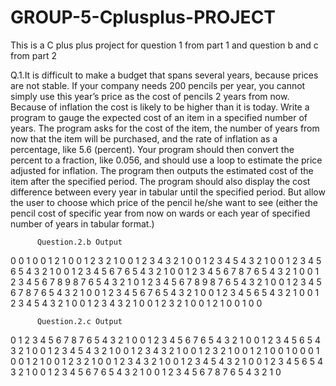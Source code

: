 # GROUP-5-Cplusplus-PROJECT
This is a C plus plus project for question 1 from  part 1 and   question b and c from  part 2


Q.1.It is difficult to make a budget that spans several years, because prices are not stable. If your company needs 200 pencils per year, you cannot simply use this year’s price as the cost of pencils 2 years from now. Because of inflation the cost is likely to be higher than it is today. Write a program to gauge the expected cost of an item in a specified number of years. The program asks for the cost of the item, the number of years from now that the item will be purchased, and the rate of inflation as a percentage, like 5.6 (percent). Your program should then convert the percent to a fraction, like 0.056, and should use a loop to estimate the price adjusted for inflation. The program then outputs the estimated cost of the item after the specified period. The program should also display the cost difference between every year in tabular until the specified period. But allow the user to choose which price of the pencil he/she want to see (either the pencil cost of specific year from now on wards or each year of specified number of years in tabular format.)

          Question.2.b Output
0                                   0
1 0                               0 1
2 1 0                           0 1 2
3 2 1 0                       0 1 2 3
4 3 2 1 0                   0 1 2 3 4
5 4 3 2 1 0               0 1 2 3 4 5
6 5 4 3 2 1 0           0 1 2 3 4 5 6
7 6 5 4 3 2 1 0       0 1 2 3 4 5 6 7
8 7 6 5 4 3 2 1 0   0 1 2 3 4 5 6 7 8
9 8 7 6 5 4 3 2 1 0 1 2 3 4 5 6 7 8 9
8 7 6 5 4 3 2 1 0   0 1 2 3 4 5 6 7 8
7 6 5 4 3 2 1 0       0 1 2 3 4 5 6 7
6 5 4 3 2 1 0           0 1 2 3 4 5 6
5 4 3 2 1 0               0 1 2 3 4 5
4 3 2 1 0                   0 1 2 3 4
3 2 1 0                       0 1 2 3
2 1 0                           0 1 2
1 0                               0 1
0                                   0

          Question.2.c Output

0  1  2  3  4  5  6  7  8  7  6  5  4  3  2  1  0
    0  1  2  3  4  5  6  7  6  5  4  3  2  1  0
       0  1  2  3  4  5  6  5  4  3  2  1  0
          0  1  2  3  4  5  4  3  2  1  0
             0  1  2  3  4  3  2  1  0
                0  1  2  3  2  1  0
                   0  1  2  1  0
                      0  1  0
                         0
                      0  1  0
                   0  1  2  1  0
                0  1  2  3  2  1  0
             0  1  2  3  4  3  2  1  0
          0  1  2  3  4  5  4  3  2  1  0
       0  1  2  3  4  5  6  5  4  3  2  1  0
    0  1  2  3  4  5  6  7  6  5  4  3  2  1  0
 0  1  2  3  4  5  6  7  8  7  6  5  4  3  2  1  0















